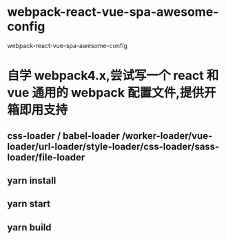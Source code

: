 # webpack-react-vue-spa-awesome-config

webpack-react-vue-spa-awesome-config

# 自学 webpack4.x,尝试写一个 react 和 vue 通用的 webpack 配置文件,提供开箱即用支持

## css-loader / babel-loader /worker-loader/vue-loader/url-loader/style-loader/css-loader/sass-loader/file-loader

## yarn install

## yarn start

## yarn build
